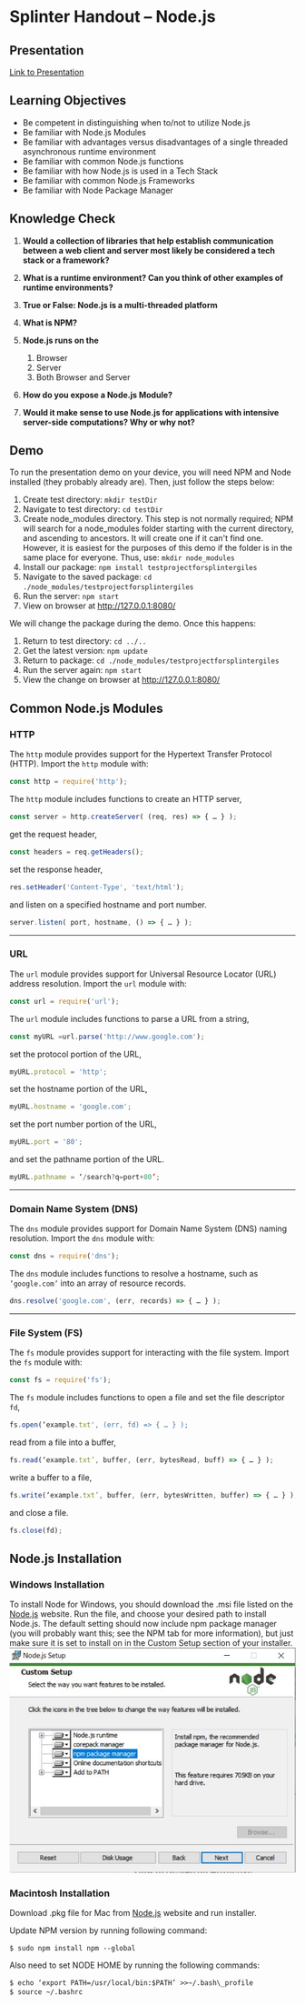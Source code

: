 # Splinter Handout – Node.js

## Presentation
[Link to Presentation](https://docs.google.com/presentation/d/15gvJLGxGktgb-KgyH5_OsRGgxxXO2A2_jAQtBo_ti7s/edit#slide=id.g1925d817904_0_33)

## Learning Objectives

* Be competent in distinguishing when to/not to utilize Node.js
* Be familiar with Node.js Modules
* Be familiar with advantages versus disadvantages of a single threaded asynchronous runtime environment
* Be familiar with common Node.js functions
* Be familiar with how Node.js is used in a Tech Stack
* Be familiar with common Node.js Frameworks
* Be familiar with Node Package Manager

## Knowledge Check

1. **Would a collection of libraries that help establish communication between a web client and server most likely be considered a tech stack or a framework?**

2. **What is a runtime environment? Can you think of other examples of runtime environments?**

3. **True or False: Node.js is a multi-threaded platform**

4. **What is NPM?**

5. **Node.js runs on the**
    1. Browser
    2. Server
    3. Both Browser and Server

6. **How do you expose a Node.js Module?**

7. **Would it make sense to use Node.js for applications with intensive server-side computations? Why or why not?**

## Demo
To run the presentation demo on your device, you will need NPM and Node installed (they probably already are). Then, just follow the steps below:

1. Create test directory: `mkdir testDir`
2. Navigate to test directory: `cd testDir`
3. Create node_modules directory. This step is not normally required; NPM will search for a node_modules folder starting with the current directory, and ascending to ancestors. It will create one if it can't find one. However, it is easiest for the purposes of this demo if the folder is in the same place for everyone. Thus, use: `mkdir node_modules`
4. Install our package: `npm install testprojectforsplintergiles`
5. Navigate to the saved package: `cd ./node_modules/testprojectforsplintergiles`
6. Run the server: `npm start`
7. View on browser at http://127.0.0.1:8080/

We will change the package during the demo. Once this happens:
1. Return to test directory: `cd ../..`
2. Get the latest version: `npm update`
3. Return to package: `cd ./node_modules/testprojectforsplintergiles`
4. Run the server again: `npm start`
5. View the change on browser at http://127.0.0.1:8080/

## Common Node.js Modules
 
### HTTP
 
The `http` module provides support for the Hypertext Transfer Protocol (HTTP).  Import the `http` module with:
 
```js
const http = require('http');
```
 
The `http` module includes functions to create an HTTP server,
 
```js
const server = http.createServer( (req, res) => { … } );
```
 
get the request header,
 
```js
const headers = req.getHeaders();
```
 
set the response header,
 
```js
res.setHeader('Content-Type', 'text/html');
```
 
and listen on a specified hostname and port number.
 
```js
server.listen( port, hostname, () => { … } );
```
 ---
### URL
 
The `url` module provides support for Universal Resource Locator (URL) address resolution.  Import the `url` module with:
 
```js
const url = require('url');
```
 
The `url` module includes functions to parse a URL from a string,
 
```js
const myURL =url.parse('http://www.google.com');
```
 
set the protocol portion of the URL,
 
```js
myURL.protocol = 'http';
```
 
set the hostname portion of the URL,
 
```js
myURL.hostname = 'google.com';
```
 
set the port number portion of the URL,
 
```js
myURL.port = '80';
```
 
and set the pathname portion of the URL.
 
```js
myURL.pathname = ‘/search?q=port+80’;
```
--- 
### Domain Name System (DNS)
 
The `dns` module provides support for Domain Name System (DNS) naming resolution.  Import the `dns` module with:
 
```js
const dns = require('dns');
```
 
The `dns` module includes functions to resolve a hostname, such as `’google.com’` into an array of resource records.
 
```js
dns.resolve('google.com', (err, records) => { … } );
```
 ---
### File System (FS)
 
The `fs` module provides support for interacting with the file system.  Import the `fs` module with:
 
```js
const fs = require('fs');
```
 
The `fs` module includes functions to open a file and set the file descriptor `fd`,
 
```js
fs.open(‘example.txt', (err, fd) => { … } );
```
 
read from a file into a buffer,
 
```js
fs.read(‘example.txt’, buffer, (err, bytesRead, buff) => { … } );
```
 
write a buffer to a file,
 
```js
fs.write(‘example.txt’, buffer, (err, bytesWritten, buffer) => { … } );
```
 
and close a file.
 
```js
fs.close(fd);
```

## Node.js Installation

### Windows Installation
To install Node for Windows, you should download the .msi file listed on the [Node.js](https://nodejs.org/en/download/) website. Run the file, and choose your desired path to install Node.js. The default setting should now include npm package manager (you will probably want this; see the NPM tab for more information), but just make sure it is set to install on in the Custom Setup section of your installer.
![Window Installation](/images/WindowsInstallation.JPG)

### Macintosh Installation
Download .pkg file for Mac from [Node.js](https://nodejs.org/en/download/) website and run installer.

Update NPM version by running following command:
```
$ sudo npm install npm --global
```
Also need to set NODE HOME by running the following commands:
```
$ echo ‘export PATH=/usr/local/bin:$PATH’ >>~/.bash\_profile
$ source ~/.bashrc
```

